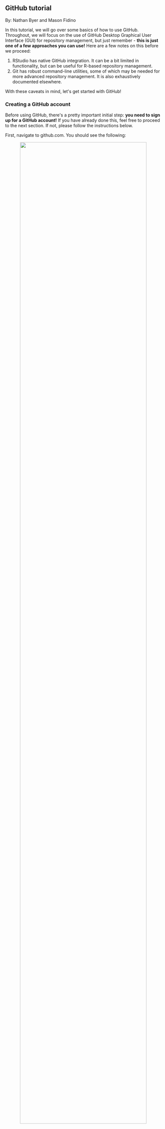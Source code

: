 ## GitHub tutorial

By: Nathan Byer and Mason Fidino

In this tutorial, we will go over some basics of how to use GitHub. Throughout, we will focus on the use of GitHub Desktop Graphical User Interface (GUI) for repository management, but just remember - **this is just one of a few approaches you can use!** Here are a few notes on this before we proceed:

1. RStudio has native GitHub integration. It can be a bit limited in functionality, but can be useful for R-based repository management. 
2. Git has robust command-line utilities, some of which may be needed for more advanced repository management. It is also exhaustively documented elsewhere.

With these caveats in mind, let's get started with GitHub!

### Creating a GitHub account

Before using GitHub, there's a pretty important initial step: **you need to sign up for a GitHub account!** If you have already done this, feel free to proceed to the next section. If not, please follow the instructions below.

First, navigate to github.com. You should see the following:

<div align="center">
<img src="./images/github-signup.png" width=90%/>
</div>

Go ahead and enter your email in the box we have outlined in red, and proceed with any instructions necessary. You will be prompted to create a username and password, so make sure you remember what those are!

Now that you have an account, when you navigate to github.com, you should see the following:

<div align="center">
<img src="./images/github-dashboard.png" width=90%/>
</div>


This is your *dashboard*. We won't go into a ton of detail about this, but your recently used repositories should be displayed on the left (outlined in a green box), whereas a feed of repository-related activity for your collaborators will be displayed in the center (outlined in a blue box). 

### Creating a GitHub Repository

In the previous image, you likely noticed the little green button that says "New". Go ahead and click on that - to create your first github repository!

You should see something that looks like this:

<div align="center">
<img src="./images/github-new-repo-1.png" width=90%/>
</div>


As you can see in this image, fill in a name (I suggested one related to this tutorial, but it doesn't really matter as long as the name is not offensive!). Then, go ahead and click "add read me" - we will describe that a bit further below.

Towards the bottom of this page, you should see a few other options:

<div align="center">
<img src="./images/github-new-repo-2.png" width=90%/>
</div>


The `.gitignore` file allows you to tell github *not* to track certain files in local repository folders, which can be useful (more on this later). There are programming
language specific `.gitignore` template files that we suggest using (there even
one for `R`).

Note that you can also set a license for your repository! These outline usage rights, limitations, and terms for your repository.

You can safely ignore those for now, but just be aware of these for future repositories. For now, go ahead and click the green "create repository" button at the bottom to proceed.

### Initial commits - and the read me

After clicking “create repository”, you should now see a landing page for your repository. Basically, you have done it! You just created your first repository. Let’s break down this landing page a bit further.

<div align="center">
<img src="./images/github-repo-landing-annotated.png" width=90%/>
</div>

At the top (in the green box), you should now see a number of tabs, all relevant to repository management. These are all *specific to your current repository* - and provide a number of features for managing, documenting, and supporting your new repository. We will not go over these in depth, but would encourage you to review these tabs.

Instead, let’s focus on the highlighted section in the red box. You should see your own profile name next to “initial commit.” As reviewed in the quarto presentation, **a commit is a summary of changes made to a repository**. By telling GitHub to add a “read me” file to this repository (designated by the white star in the image above), GitHub automatically created this file for you - and created a **commit** to add this file to the repository. So congratulations - you have made your first GitHub commit without even meaning to do so!

Do you see how the “read me” file has a .md file extension? That means it is a **markdown** file. **Markdown** is essentially a convenient way of translating plain text into formatted text - which can then be easily displayed in a variety of rendered formats, such as PDFs or HTML. As a matter of fact, the tutorial you are currently reading has been rendered in markdown format!

Do you see the “read me” panel at the bottom of the page? Ideally, this would provide relevant documentation about the repository itself. Instead, we just have a title - so let’s change that! Click on the pencil icon at the top of the this panel to begin editing. You should now see the following:

<div align="center">
<img src="./images/github-read-me.png" width=100%/>
</div>


Let’s add a bit of further text to this read me - and see what this does. Add text to your `README.md` to look like this:

<div align="center">
<img src="./images/github-read-me-filled.png" width=100%/>
</div>

Here is a code block with that text, in case the above is a bit tricky to see:

```
# uwin_github_tutorial

This is a sample repository for use with the Urban Wildlife Information Network's "Github and Data Reproducibility" workshop. We can use this to play around with a bit of basic markdown formatting.

## This is how we make a sub-header

In this section, we will have some **bold text**.

### This is how we make a sub-sub-header

In this section, we will have some *italicized* text. 

I will also bold this to make it stand out: **see https://www.markdownguide.org/cheat-sheet/ for more markdown tips and tricks!**
```

Then click the “commit changes…” button at the top. GitHub should ask if you want to make a commit called “Update README.md”. Go ahead and click “commit changes” again.

Here is what you should see:

<div align="center">
<img src="./images/github-read-me-committed.png" width=100%/>
</div>

### Cloning a repository

Up until now, all of our repository management has been handled through our web browser. In practice, it is often easiest to create the initial repositories this way, you are likely creating that repository to help out with *version control* for locally-hosted files. In this section, we will take your remotely-stored repository and create a local copy - in a process called *cloning*. 

In order to do so, however, we recommend that you use GitHub Desktop. If you have not done so already, navigate to https://desktop.github.com/ to download the GitHub Desktop installer appropriate for your operating system. Once you have GitHub Desktop installed, you will need to associate your GitHub account with the Desktop client; see https://docs.github.com/en/desktop/overview/getting-started-with-github-desktop for details on how to do this. 

You can *clone* your first repository in one of two ways: 

1. go to File... --> clone repository (or simply use the keyboard shortcut ctrl + shift + O).
2. Click the arrow in the "Current Repositories" panel, in the top left. Then, click "add", and select "clone repository". 

Regardless of the approach taken, you should see this:

<div align="center">
<img src="./images/github-clone-local.png" width=90%/>
</div>

As you can see, I have already selected my uwin_github_tutorial repository created above. Click your own repository name, and see how this changes the Local path below. By default, GitHub Desktop will use the  C:/Users/{username}/Documents/GitHub directory for all local repositories, but you can point this wherever you would like. 

After you have pointed GitHub Desktop to the correct remote repository and desired local directory, click the **Clone** button. After a few progress bars, you should then see the following:

<div align="center">
<img src="./images/github-local-repo.png" width=90%/>
</div>

If you are  not sure if this repository is actually available locally, click the "Show in Explorer" button. You should see a folder with a single file - the README.md you edited before! If so, **congratulations - you have cloned your first repository**!

### Adding files to a local repository with an R project

Now that we have a local copy of our repository, we can work on adding some files to this repository. We will do so by creating an **R project** in this local repository. If you've never used R projects, they are a reproducible way to keep all the files associated to a coding project together (e.g., data, code, and figures). I like R projects specifically as it provides a way to automate where your working directory is for a project, and as such, makes it far easier to write your code in a reproducible way by using relative file paths. 

After opening up Rstudio, follow these instructions to create your R project.

1. Select the File dropdown and click on 'New project'.
2. From the pop-up, select 'Existing Directory' as we already have the folder
spun up for GitHub.
3. Click 'Browse' option and select the folder that houses your repository.
4. Select 'Create project'

This is what you should now see in RStudio:

<div align="center">
<img src="./images/rstudio-new-project.png" width=90%/>
</div>

Notice the bottom right corner? That displays contents in your current project directory. You should see your `README.md`, but two new, additional files: `uwin_github_tutorial.Rproj` and `.gitignore`. We won't go into much detail on these files yet; for now, open up GitHub Desktop to take a look at your repository now! You should see something like this:

<div align="center">
<img src="./images/github-r-project-commit.png" width=90%/>
</div>

Basically, GitHub Desktop has detected these new files. Most of the page is taken up by a panel that tracks changes to each file; `+` signs indicate added lines. Since every line in both the `.gitignore` and `uwin_github_tutorial.Rproj` is new, you should see `+` signs by every line.

On the bottom right, you will notice a blue button that says **Commit to main**. We will get into what `main` means here, but for now, you will notice that you can't actually select that button yet! This is because GitHub Desktop needs you to provide some narrative description for this commit under "Summary (required)". Go ahead and add some descriptive text there - for instance, you could say "Created R Project for repository" as the commit message. Go ahead and click **Commit to main** after this. You should now see this:

<div align="center">
<img src="./images/github-push.png" width=90%/>
</div>

Basically, your commit has not yet been *pushed* to the remote repository - and is not reflected in the remote repository yet. Go ahead and click the **Push origin** button when you are ready! 

To prove to ourselves that we have successfully pushed these changes, go back to your web browser - and take a look at the remote repository. 

<div align="center">
<img src="./images/github-remote-push.png" width=90%/>
</div>

You should see all of the files created during the course of creation of the R project. If that is the case, **congratulations - you have successfully pushed local changes to a remote repository**!

### Managing repositories

Managing a repository can range from simple to complex, and typically depends on two things. First, the number of users contributing to a project can increase complexity. In the simplest case, a single user may be pushing commits to the main branch of a private repository. When this happens, you may not need to put many rules in place to avoid issues using GitHub. With multiple users, however, it is helpful to put some rules in place so that everyone is aware of how to contribute. This could include using branches to develop parts of the code base, conducting code reviews for pull requests, and taking some time to provide documentation on how to contribute. Second, the 'product' you are working on can influence how you manage your repository. If your repository is meant to house some data and code for an analysis, then you may not worry as much about best practices so long as the code runs. If your repository is meant to house a website, a shiny app, or something else people may use without running code, then you may want to ensure you have protections in place to ensure you always have a working version of the 'product' 
running while you work on the code base.

In our experience, GitHub management for ecologists is often quite simple as most
research projects typically revolve around either one or a small number of people doing the data analysis. Regardless, even when working on our own projects we often still use a lot of GitHub's features as it is easier. In the section below we'll cover how to use a number of GitHub's features via the GitHub Desktop GUI.

#### The `.gitignore` file

Sometimes you have sensitive data that you do not want to put up into the cloud,
or perhaps some files are too large and cannot be stored on GitHub. To tell GitHub to ignore entire folders, types of files, or specific files, you need to add them
to the repositories `.gitignore` file. R already has a default `.gitignore` 
template that you can opt to use when spinning up a repository, and we suggest
you use that. Imagine you have sensitive data (e.g., the location of an endangered species) in a file titled `my_species_data.csv`. You can add that file to the .gitignore in two ways.

1. Open up the `.gitignore` file in Rstudio and add `my_species_data.csv` to a
new line and save it.
2. When you put `my_species_data.csv` into your repository, before you commit it, 
right click on the file name in the GitHub GUI and select `ignore file`. This will
add the file to the `.gitignore` as well.

It is important to note that `.gitignore` files use regular expressions if
that is something you know how to use. If not, look it up later, regular expressions are a great way to search through text!

#### Creating and using branches

As a reminder, branches are contained copies of your repository where you can 
safely create new features, fix bugs, or try out new ideas for a project.
There are no limits to how many branches you can make, and branches can be made
off of any other branch (e.g., a branch off a branch off a branch). For a small
team of collaborators, branches will be by far the easiest way to collaborate on a project. You can add people as collaborators to a repository on it's settings page, which can be accessed via an Internet browser. 

To view your branches on the GitHub GUI you just need
to select the correct repository and then click the current branch dropdown. For
example, while working on this tutorial we generated a `github-workshop`
branch off of the main branch of the `UWIN_tutorials` repository.

<div align="center">
<img src="./images/branch-selection.png" width=90%/>
</div>

Creating a new branch with the GitHub GUI is easy. After clicking on the dropdown, type the name of the new branch in the associated text field and click on the "Create new branch" button. Let's do that now. Create a new branch titled `my first branch`. After clicking this button a pop-up will appear and you may notice two things:

1. That the created branch is hyphen-separated. GitHub branches cannot have spaces
and so the GitHub GUI will replace all spaces with hyphens. 
2. You need to decide what to branch off of if you already have multiple branches. In the event that you have no other branches, then you will branch from the `main` branch. If you have more than one branch, you will need to select which branch you are branching from. 

Confirm the creation of your branch by clicking on the `Create branch` pop-up. Finally, at this moment the branch does not exist in the cloud. To send it up, simply click the `Publish branch` button at the top of the screen (you can do this either before or after making some commits to this branch). 

Creating branches is easiest when you have already pushed all your commits to your
repository and your local copy is caught up with your repository. However, when working on a project you may have some non-committed changes to the code and you realize you are either not on the correct
branch or you should make a new branch to store these edits. You will notice if you have edits that are not committed in the GitHub GUI as it shows changes
you have made to a script by highlighting them in either green or red. Green highlights are new code and red highlights are code that has been removed. So, what do you do in these situations?

Fortunately, if you either try to switch branches or create a new branch with uncommitted code the GitHub GUI will ask you whether you want to either:

1. Leave those changes on the current branch.
2. Bring those changes over to either the new branch you may be creating.
3. Bring those changes over to the another branch that already exists.


If needed, branches can be renamed. Likewise, branches can be deleted. Typically,
we delete branches after merging them into another branch. For example, if your branch was made to create a new R function for your analysis, then you won't need
that branch anymore after the function is available in the main branch. There are
times when you may not want to delete a branch. For example, lots of repositories will have a `dev` branch that must be merged into before the `main` branch. After testing, changes made to the `dev` branch can then be pushed into the `main` branch with a pull request. This is often done so developers can test out the functionality of new code in a production-like environment. As such, in this case the `dev` branch would never get deleted after merging with the `main` branch.

#### Forking repositories

Forking a repository is typically done for one of two reasons:

1. You want to contribute to an open source project. Forking serves as a way to test out changes to the code of a project without affecting the upstream repository in any way. In this case, the original maintainer of a project could evaluate whether proposed changes from your forked repository are acceptable, and if so, merge them into the open source project. As such, forking makes it so people can collaborate on projects without having to share 'collaborator' status on projects, which may is especially helpful for open source projects.
2. You want to use the code in a repository as the foundation for a project you
are building. For example, you may want to fork a repository that contains 
the foundation for a personal website. In that case, you could fork the initial repository, make changes to your fork, and use your forked repository to create
your website. In this example, you are likely forking a repository with no intent on trying to suggest code changes to the original upstream repository. That is totally
okay and encouraged for stuff like this!

So, what is the difference between forking and branching? As their names suggest, forking and branching are VERY similar to one another. Forking, however, creates an independent copy of a repository, while branching means you can develop in parallel within the same repository. 

In practice, you will most often using branching instead of forking. But if you 
did want to fork a repository, you can do that through the GitHub GUI by:

1. Selecting the dropdown associated to your 'Current repository' in the top
left corner.
2. Clicking the 'Add' dropdown button and select 'Clone repository'
3. Selecting the 'URL' option.
4. Imputing the username and repository name separated by a slash (e.g., `mfidino/my-cool-repo`).
5. Telling the GUI where you want the local copy of the repo stored.


<div align="center">
<img src="./images/clone-repo.png" width=90%/>
</div>

When you try to clone a repository in this way, and you do not have write access
to the repository (i.e., you did not create the repository and you do not have
collaborator status), then a fork of the repository will be made.

So, following the instructions above, fork a copy of the `urbanwildlifeinstitute/UWIN_tutorials` repository. You will want a forked
copy of this repository anyways so that you have access to all the data and code
for these workshops.


#### Pull requests

Pull requests are how you merge code from one branch or forked repository into another.

As such, a pull request requires two key components.

1. The name of the branch that has the code changes you want to merge.
2. The name of the branch where you want the changed code to get merged into.

While you can make pull requests through the GitHub GUI, in practice we've found
it far easier to create them via the Internet browser. So, to make our pull
request, let's modify the repository you created at the start of this tutorial
so that we can follow some best practices for a GitHub project. As you have already set up an R project for this repo, our next steps are going to be to create a set of sub-folders to store different
components of an analysis (e.g., code, data, etc.) and then populate them with some code and data. Thus, before we even make a pull request, let's create a new branch off of your repository called `tidy-up-repo` (see above for a refresher for how to switch among repositories and creating a branch off of a repository). 

After you have made a branch off the repository and have ensured your local copy is working off of it (i.e., `tidy-up-repo` is selected as your current branch on the GitHub GUI), go ahead and open up Rstudio.


In Rstudio it is very easy to switch between projects, just click the project icon
in the top right corner, select `Open project` and then locate and click on the R project file you want to open. However, as you just made the project file earlier, you likely already have RStudio opened up with the project activated (Rstudio defaults to using the last opened project when opened). From here,
we are going to create a few sub-folders in this project. Go to your R console (i.e., the pane in Rstudio where code gets ran) and run the following lines of code:

```R
dir.create("R")
dir.create("data")
dir.create("plots")

```

The `dir.create()` function can be used to create a directory (i.e., a folder), and requires you input the number of the folder you want to make as a character object. The names of these sub-folders should be pretty self-explanatory. You put your
R code in the R folder, data in the data folder, and any plots you produce goes into the plots folder. I always make these folders when starting a new analysis project. If you end up using other programming languages you may also want to create sub-folders for them. For example, if you wrote up some models in either `NIMBLE` or `JAGS`, then you may want a nimble of jags folder in your project. Likewise,
if you did some of your data processing in python, then it would make sense to
have a `python` sub-folder.

Finally, just to show how relative pathing works, let's create an R script within
the R sub-folder that we can use to create some fake data and plot it. To create
a file in the R sub-folder using the R console you can use the `file.edit()` function. 

```R
file.edit("./R/simulate_data.R")
```

If you already know about relative pathing (i.e., the `.` in the filepath above), feel free to skip past the next couple of paragraphs enclosed in some header lines. Otherwise, read on!

=====

The dot notation in the filepath above  represents 'from my current working directory.' What does that mean? In R, your working directory represents the location on your computer that R
uses to read and write files. If you want to check what your working
directory is, you can use the `getwd()` function in R. 

How does R figure out what your working directory should be when you open up Rstudio? If you do not have an R project opened, Rstudio has a default working directory it will use (this can be checked and changed under Tools > Global options > General). If you do have an R project opened (and you should), then Rstudio will use the location of
the `.Rproj` file you selected as the working directory. As your `.Rproj` file is located in the main folder of your repository, that means that so long as you
code filepaths relative to this location your code can easily run across multiple computers. Essentially, to make your code more reproducible (i.e., able to run on multiple computers) you should avoid using absolute file paths (e.g., `C:/Users/mfidino/Documents/GitHub/my-cool-repo/R/simulate_data.R`) when you could 
instead use a relative path instead (e.g., `./R/simulate_data.R`). Personally, the
only time I encourage absolute paths is when using data that you know will not
be stored in your repository (e.g., a spatial data layer). In that case, you
simply want to make sure you provide sufficient metadata (e.g., in your readme file, in comments in your code, etc.) that the user will need to download the given data layer and modify specific parts of the code base to ensure the code can be ran.

===

So, back to our example, we are telling R 'from my current working directory, make an R script within the `R` sub-folder titled `simulate_data.R`'.  

Copy and paste this code into the script, save it, and run it.

```R
# Simulate data for a linear regression

# Model parameters
intercept <- 3
slope <- -1

# Sample size
n <- 100

# covariate
set.seed(145)
x <- rnorm(n)


y_deterministic <- intercept + slope * x

# add noise
y <- rnorm(
  n,
  mean = y_deterministic,
  sd = 2.5
)

# package up data and save it
to_save <- data.frame(
  y = y,
  x = x
)

write.csv(
  to_save,
  "./data/simulated_data.csv",
  row.names = FALSE
)

# plot it out and save it
jpeg("./plots/example.jpg")
plot(
  y ~ x,
  xlab = "x",
  ylab = "y",
  type = "p",
  bty = "l",
  las = 1
)
dev.off()
```

We are ALMOST ready to make a pull request. Commit all of these changes to your `tidy-up-repo` branch. In this case, all the folders we created should have gotten
pushed up to this branch. In the future, you may notice that some files or folders may not be transferred. This is either because the folder is empty (and empty folders and not sent up to GitHub) or they've been added to the `.gitignore` file associated to your browser. 

After pushing your commits to the `tidy-up-repo` branch, head over to your
repository via your internet browser. In my case, I would head to www.github.com/mfidino/uwin-example-repo. You can start a pull request in two ways.

1. If you just recently pushed some changes to a branch, then there may be a 
notification on the main page of your repository asking if you would like to `Compare & Pull Request`. If it is the correct branch, then you could just select that.
2. Click the `Pull requests` tab and select `New pull request`.

If you do the latter, then you must also select what branch you are merging (i.e., `tidy-up-repo`) and where you are merging it into (i.e., `main`). Continue clicking on the `create pull request` buttons until it has been made.


So long as you followed these instructions, the screen you are looking on your
Internet browser should look something like this:

<div align="center">
<img src="./images/merge-branch.png" width=90%/>
</div>

This page contains a bunch of summary information, but you can also select other 
tabs to see what commits were made, whether any automated checks were 
made (which can be done if you set them up via GitHub Actions), and all the changes made to files in the pull request. This would be where a code review
occurs. For example, another collaborator could look over your suggested changes, comment on them, and ask for further changes before the pull request is merged. Personally, I've never done a code review for an ecological analysis project, but have done them before when collaborating with others in tech. 

After creating a pull request, GitHub will also check to determine if the pull request can be automatically merged. So long as you followed the insturctions, 
there should be no conflicts with the base branch and you can go ahead and merge
this pull request (do so now). Afterwards, you will have the option to delete the 
`tidy-up-repo` branch. It is helpful to keep your repositories tidy, and so in
this case it would be a great idea to delete this branch.




#### What are conflicts?

Conflicts occur when Git cannot resolve code differences between multiple commits. You are typically alerted to this issue when making a pull request. These issues
can occur when:

1. You create a new branch to edit a script (e.g., `my_script.R`), but somewhere along the line you pushed some commits to `my_script.R` to the main branch. 
2. You modify the same script multiple times across branches made off the main branch.

Conflicts are always a pain to address and can take considerable time to fix.
So, let's create an example of one to show how you can debug them in Rstudio.

